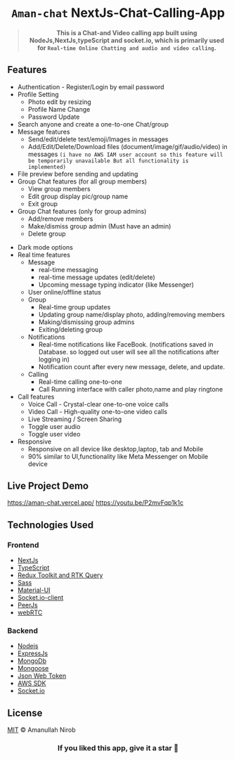 <div align="center">

# `Aman-chat` NextJs-Chat-Calling-App
> #### This is a Chat-and Video calling app built using NodeJs,NextJs,typeScript and socket.io, which is primarily used for `Real-time Online Chatting and audio and video calling`.
</div>

## Features
* Authentication - Register/Login by email password
* Profile Setting 
   - Photo edit by resizing
   - Profile Name Change
   - Password Update
* Search anyone and create a one-to-one Chat/group
* Message features
  - Send/edit/delete text/emoji/Images in messages
  - Add/Edit/Delete/Download files (document/image/gif/audio/video) in messages `(i have no AWS IAM user account so this feature will be temporarily unavailable But all functionality is implemented)`
 * File preview before sending and updating
* Group Chat features (for all group members)
  - View group members
  - Edit group display pic/group name 
  - Exit group
* Group Chat features (only for group admins)
  - Add/remove members 
  - Make/dismiss group admin (Must have an admin)
  - Delete group 
- Dark mode options
- Real time features
  - Message 
    - real-time messaging
    - real-time message updates (edit/delete)
    - Upcoming message typing indicator (like Messenger)
  - User online/offline status 
  - Group 
    - Real-time group updates 
    - Updating group name/display photo, adding/removing members
    - Making/dismissing group admins
    - Exiting/deleting group
  - Notifications
    - Real-time notifications like FaceBook. (notifications saved in Database. so logged out user will see all the notifications after logging in)
    - Notification count after every new message, delete, and update.
  - Calling
    - Real-time calling one-to-one 
    - Call Running interface with caller photo,name and play ringtone 
- Call features
  - Voice Call - Crystal-clear one-to-one voice calls
  - Video Call - High-quality one-to-one video calls
  - Live Streaming / Screen Sharing
  - Toggle user audio 
  - Toggle user video 
- Responsive
  - Responsive on all device like desktop,laptop, tab and Mobile
  - 90% similar to UI,functionality like Meta Messenger on Mobile device 


## Live Project Demo
https://aman-chat.vercel.app/
https://youtu.be/P2mvFqp1k1c


## Technologies Used
### Frontend
* [NextJs](https://nextjs.org/) 
* [TypeScript](https://www.typescriptlang.org/) 
* [Redux Toolkit and RTK Query](https://redux-toolkit.js.org/) 
* [Sass](https://sass-lang.com/) 
* [Material-UI](https://mui.com/) 
* [Socket.io-client](https://socket.io/docs/v4/client-api/) 
* [PeerJs](https://peerjs.com/) 
* [webRTC](https://webrtc.org/) 

### Backend
* [Nodejs](https://nodejs.org/en/)
* [ExpressJs](https://expressjs.com/)
* [MongoDb](https://www.mongodb.com/)
* [Mongoose](https://mongoosejs.com/)
* [Json Web Token](https://jwt.io/)
* [AWS SDK](https://docs.aws.amazon.com/sdk-for-javascript/v3/developer-guide/getting-started-nodejs.html)
* [Socket.io](https://socket.io/)

## License
[MIT](LICENSE) © Amanullah Nirob


<div align="center">

### If you liked this app, give it a star 🌟

</div>